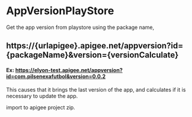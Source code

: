 # AppVersionPlayStore
Get the app version from playstore using the package name, 
## https://{urlapigee}.apigee.net/appversion?id={packageName}&version={versionCalculate}
#### Ex: https://elyon-test.apigee.net/appversion?id=com.pilsenexafutbol&version=0.0.2
This causes that it brings the last version of the app, and calculates if it is necessary to update the app.

import to apigee project zip.
